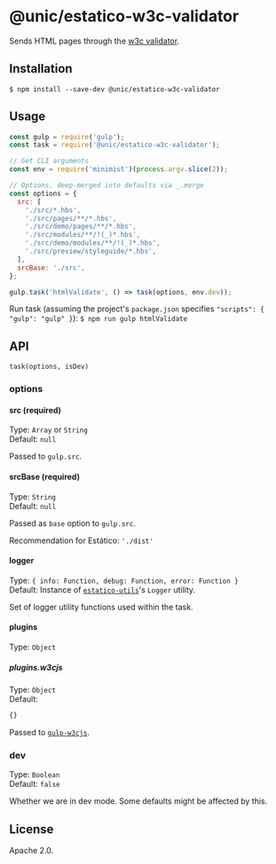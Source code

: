 # @unic/estatico-w3c-validator

Sends HTML pages through the [w3c validator](https://validator.w3.org/).

## Installation

```
$ npm install --save-dev @unic/estatico-w3c-validator
```

## Usage

```js
const gulp = require('gulp');
const task = require('@unic/estatico-w3c-validator');

// Get CLI arguments
const env = require('minimist')(process.argv.slice(2));

// Options, deep-merged into defaults via _.merge
const options = {
  src: [
    './src/*.hbs',
    './src/pages/**/*.hbs',
    './src/demo/pages/**/*.hbs',
    './src/modules/**/!(_)*.hbs',
    './src/demo/modules/**/!(_)*.hbs',
    './src/preview/styleguide/*.hbs',
  ],
  srcBase: './src',
};

gulp.task('htmlValidate', () => task(options, env.dev));
```

Run task (assuming the project's `package.json` specifies `"scripts": { "gulp": "gulp" }`):
`$ npm run gulp htmlValidate`

## API

`task(options, isDev)`

### options

#### src (required)

Type: `Array` or `String`<br>
Default: `null`

Passed to `gulp.src`.

#### srcBase (required)

Type: `String`<br>
Default: `null`

Passed as `base` option to `gulp.src`.

Recommendation for Estático: `'./dist'`

#### logger

Type: `{ info: Function, debug: Function, error: Function }`<br>
Default: Instance of [`estatico-utils`](../estatico-utils)'s `Logger` utility.

Set of logger utility functions used within the task.

#### plugins

Type: `Object`

##### plugins.w3cjs

Type: `Object`<br>
Default:
```js
{}
```

Passed to [`gulp-w3cjs`](https://www.npmjs.com/package/gulp-w3cjs).

### dev

Type: `Boolean`<br>
Default: `false`

Whether we are in dev mode. Some defaults might be affected by this.

## License

Apache 2.0.
